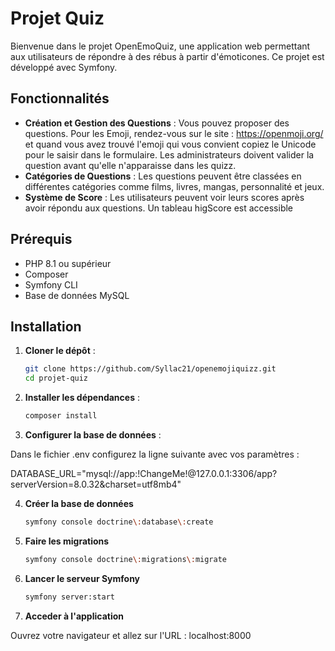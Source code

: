 # Projet Quiz

Bienvenue dans le projet OpenEmoQuiz, une application web permettant aux utilisateurs de répondre à des rébus à partir d'émoticones. Ce projet est développé avec Symfony.

## Fonctionnalités

- **Création et Gestion des Questions** : Vous pouvez proposer des questions. Pour les Emoji, rendez-vous sur le site : https://openmoji.org/ et quand vous avez trouvé l'emoji qui vous convient copiez le Unicode pour le saisir dans le formulaire. Les administrateurs doivent valider la question avant qu'elle n'apparaisse dans les quizz.
- **Catégories de Questions** : Les questions peuvent être classées en différentes catégories comme films, livres, mangas, personnalité et jeux.
- **Système de Score** : Les utilisateurs peuvent voir leurs scores après avoir répondu aux questions. Un tableau higScore est accessible

## Prérequis

- PHP 8.1 ou supérieur
- Composer
- Symfony CLI
- Base de données MySQL

## Installation

1. **Cloner le dépôt** :

   ```bash
   git clone https://github.com/Syllac21/openemojiquizz.git
   cd projet-quiz

2. **Installer les dépendances** :

    ```bash
    composer install

3. **Configurer la base de données** :

Dans le fichier .env configurez la ligne suivante avec vos paramètres :

DATABASE_URL="mysql://app:!ChangeMe!@127.0.0.1:3306/app?serverVersion=8.0.32&charset=utf8mb4"

4. **Créer la base de données**

    ```bash
    symfony console doctrine\:database\:create

5. **Faire les migrations**

    ```bash
    symfony console doctrine\:migrations\:migrate

6. **Lancer le serveur Symfony**

    ```bash
    symfony server:start

7. **Acceder à l'application**

Ouvrez votre navigateur et allez sur l'URL : localhost:8000
